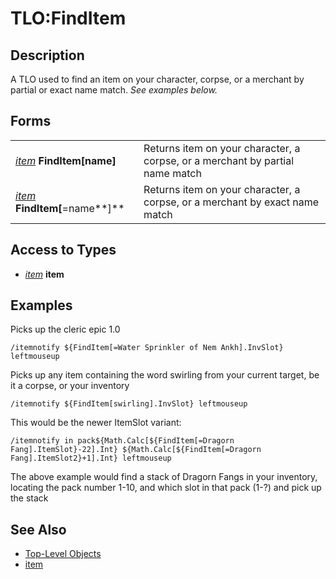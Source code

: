 # TLO:FindItem

## Description

A TLO used to find an item on your character, corpse, or a merchant by partial or exact name match.   _See examples below._

## Forms

|  |  |
| :--- | :--- |
| [_item_](../data-types/datatype-item.md) **FindItem\[**name**\]** | Returns item on your character, a corpse, or a merchant by partial name match |
| [_item_](../data-types/datatype-item.md) **FindItem\[**=name**\]** | Returns item on your character, a corpse, or a merchant by exact name match |

## Access to Types

* [_item_](../data-types/datatype-item.md) **item**

## Examples

Picks up the cleric epic 1.0

`/itemnotify ${FindItem[=Water Sprinkler of Nem Ankh].InvSlot} leftmouseup`

Picks up any item containing the word swirling from your current target, be it a corpse, or your inventory

`/itemnotify ${FindItem[swirling].InvSlot} leftmouseup`

This would be the newer ItemSlot variant:

`/itemnotify in pack${Math.Calc[${FindItem[=Dragorn Fang].ItemSlot}-22].Int} ${Math.Calc[${FindItem[=Dragorn Fang].ItemSlot2}+1].Int} leftmouseup`

The above example would find a stack of Dragorn Fangs in your inventory, locating the pack number 1-10, and which slot in that pack \(1-?\) and pick up the stack

## See Also

* [Top-Level Objects](./)
* [item](../data-types/datatype-item.md)


